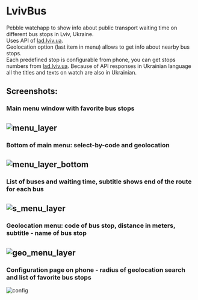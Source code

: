 # LvivBus

Pebble watchapp to show info about public transport waiting time on different bus stops in Lviv, Ukraine.  
Uses API of [lad.lviv.ua](https://lad.lviv.ua).  
Geolocation option (last item in menu) allows to get info about nearby bus stops.  
Each predefined stop is configurable from phone, you can get stops numbers from [lad.lviv.ua](https://lad.lviv.ua).
Because of API responses in Ukrainian language all the titles and texts on watch are also in Ukrainian.

## Screenshots:
### Main menu window with favorite bus stops   
![menu_layer](/images/IMAG5661.jpg)
---
### Bottom of main menu: select-by-code and geolocation   
![menu_layer_bottom](/images/IMAG5662.jpg)
---
### List of buses and waiting time, subtitle shows end of the route for each bus   
![s_menu_layer](/images/IMAG5660.jpg)
---
### Geolocation menu: code of bus stop, distance in meters, subtitle - name of bus stop   
![geo_menu_layer](/images/IMAG5663.jpg)
---
### Configuration page on phone - radius of geolocation search and list of favorite bus stops   
![config](/images/Screenshot_2017-03-20-14-55-41.png)
